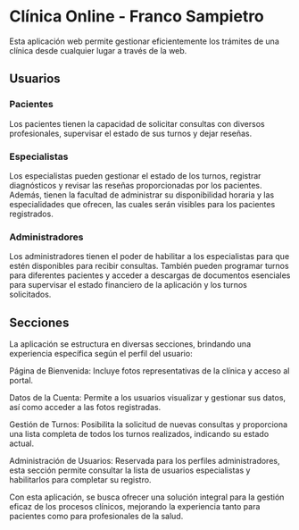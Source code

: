 # Clínica Online - Franco Sampietro
Esta aplicación web permite gestionar eficientemente los trámites de una clínica desde cualquier lugar a través de la web.

## Usuarios
### Pacientes
Los pacientes tienen la capacidad de solicitar consultas con diversos profesionales, supervisar el estado de sus turnos y dejar reseñas.

### Especialistas
Los especialistas pueden gestionar el estado de los turnos, registrar diagnósticos y revisar las reseñas proporcionadas por los pacientes. Además, tienen la facultad de administrar su disponibilidad horaria y las especialidades que ofrecen, las cuales serán visibles para los pacientes registrados.

### Administradores
Los administradores tienen el poder de habilitar a los especialistas para que estén disponibles para recibir consultas. También pueden programar turnos para diferentes pacientes y acceder a descargas de documentos esenciales para supervisar el estado financiero de la aplicación y los turnos solicitados.

## Secciones
La aplicación se estructura en diversas secciones, brindando una experiencia específica según el perfil del usuario:

Página de Bienvenida: Incluye fotos representativas de la clínica y acceso al portal.

Datos de la Cuenta: Permite a los usuarios visualizar y gestionar sus datos, así como acceder a las fotos registradas.

Gestión de Turnos: Posibilita la solicitud de nuevas consultas y proporciona una lista completa de todos los turnos realizados, indicando su estado actual.

Administración de Usuarios: Reservada para los perfiles administradores, esta sección permite consultar la lista de usuarios especialistas y habilitarlos para completar su registro.

Con esta aplicación, se busca ofrecer una solución integral para la gestión eficaz de los procesos clínicos, mejorando la experiencia tanto para pacientes como para profesionales de la salud.
